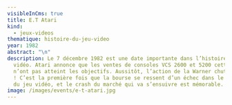 ```yaml
---
visibleInCms: true
title: E.T Atari
kind:
  - jeux-videos
thematique: histoire-du-jeu-video
year: 1982
abstract: "\n"
description: Le 7 décembre 1982 est une date importante dans l’histoire des jeux
  vidéo. Atari annonce que les ventes de consoles VCS 2600 et 5200 cette année
  n’ont pas atteint les objectifs. Aussitôt, l’action de la Warner chute de 32 %
  ! C’est la première fois que la bourse se ressent d’un échec dans le domaine
  du jeu vidéo, et le crash du marché qui va s’ensuivre est mémorable.
image: /images/events/e-t-atari.jpg
---
```

